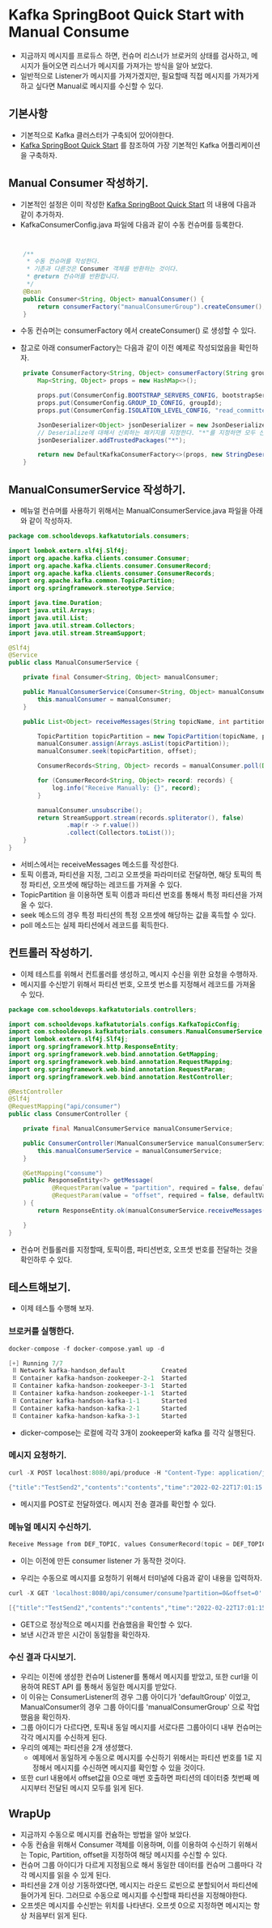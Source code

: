 # Kafka SpringBoot Quick Start with Manual Consume

- 지금까지 메시지를 프로듀스 하면, 컨슈머 리스너가 브로커의 상태를 검사하고, 메시지가 들어오면 리스너가 메시지를 가져가는 방식을 알아 보았다. 
- 일반적으로 Listener가 메시지를 가져가겠지만, 필요할때 직접 메시지를 가져가게 하고 싶다면 Manual로 메시지를 수신할 수 있다. 

## 기본사항 

- 기본적으로 Kafka 클러스터가 구축되어 있어야한다. 
- [Kafka SpringBoot Quick Start](./05.KafkaSpringBootSample.md) 를 참조하여 가장 기본적인 Kafka 어플리케이션을 구축하자. 
  
## Manual Consumer 작성하기. 

- 기본적인 설정은 이미 작성한 [Kafka SpringBoot Quick Start](./05.KafkaSpringBootSample.md) 의 내용에 다음과 같이 추가하자. 
- KafkaConsumerConfig.java 파일에 다음과 같이 수동 컨슈머를 등록한다. 

```java


    /**
     * 수동 컨슈머를 작성한다.
     * 기존과 다른것은 Consumer 객체를 반환하는 것이다.
     * @return 컨슈머를 반환합니다.
     */
    @Bean
    public Consumer<String, Object> manualConsumer() {
        return consumerFactory("manualConsumerGroup").createConsumer();
    }
```

- 수동 컨슈머는 consumerFactory 에서 createConsumer() 로 생성할 수 있다. 

- 참고로 아래 consumerFactory는 다음과 같이 이전 예제로 작성되었음을 확인하자. 

```java
    private ConsumerFactory<String, Object> consumerFactory(String groupId) {
        Map<String, Object> props = new HashMap<>();

        props.put(ConsumerConfig.BOOTSTRAP_SERVERS_CONFIG, bootstrapServer);
        props.put(ConsumerConfig.GROUP_ID_CONFIG, groupId);
        props.put(ConsumerConfig.ISOLATION_LEVEL_CONFIG, "read_committed");

        JsonDeserializer<Object> jsonDeserializer = new JsonDeserializer<>();
        // Deserialize에 대해서 신뢰하는 패키지를 지정한다. "*"를 지정하면 모두 신뢰하게 된다.
        jsonDeserializer.addTrustedPackages("*");

        return new DefaultKafkaConsumerFactory<>(props, new StringDeserializer(), jsonDeserializer);
    }
```

## ManualConsumerService 작성하기.

- 메뉴얼 컨슈머를 사용하기 위해서는 ManualConsumerService.java 파일을 아래와 같이 작성하자. 

```java
package com.schooldevops.kafkatutorials.consumers;

import lombok.extern.slf4j.Slf4j;
import org.apache.kafka.clients.consumer.Consumer;
import org.apache.kafka.clients.consumer.ConsumerRecord;
import org.apache.kafka.clients.consumer.ConsumerRecords;
import org.apache.kafka.common.TopicPartition;
import org.springframework.stereotype.Service;

import java.time.Duration;
import java.util.Arrays;
import java.util.List;
import java.util.stream.Collectors;
import java.util.stream.StreamSupport;

@Slf4j
@Service
public class ManualConsumerService {

    private final Consumer<String, Object> manualConsumer;

    public ManualConsumerService(Consumer<String, Object> manualConsumer) {
        this.manualConsumer = manualConsumer;
    }

    public List<Object> receiveMessages(String topicName, int partition, int offset) {

        TopicPartition topicPartition = new TopicPartition(topicName, partition);
        manualConsumer.assign(Arrays.asList(topicPartition));
        manualConsumer.seek(topicPartition, offset);

        ConsumerRecords<String, Object> records = manualConsumer.poll(Duration.ofMillis(1000));

        for (ConsumerRecord<String, Object> record: records) {
            log.info("Receive Manually: {}", record);
        }

        manualConsumer.unsubscribe();
        return StreamSupport.stream(records.spliterator(), false)
                .map(r -> r.value())
                .collect(Collectors.toList());
    }
}

```

- 서비스에서는 receiveMessages 메소드를 작성한다. 
- 토픽 이름과, 파티션을 지정, 그리고 오프셋을 파라미터로 전달하면, 해당 토픽의 특정 파티션, 오프셋에 해당하는 레코드를 가져올 수 있다. 
- TopicPartition 을 이용하면 토픽 이름과 파티션 번호를 통해서 특정 파티션을 가져올 수 있다. 
- seek 메소드의 경우 특정 파티션의 특정 오프셋에 해당하는 값을 혹득할 수 있다. 
- poll 메소드는 실제 파티션에서 레코드를 획득한다. 

## 컨트롤러 작성하기. 

- 이제 테스트를 위해서 컨트롤러를 생성하고, 메시지 수신을 위한 요청을 수행하자. 
- 메시지를 수신받기 위해서 파티션 번호, 오프셋 번소를 지정해서 레코드를 가져올 수 있다. 

```java
package com.schooldevops.kafkatutorials.controllers;

import com.schooldevops.kafkatutorials.configs.KafkaTopicConfig;
import com.schooldevops.kafkatutorials.consumers.ManualConsumerService;
import lombok.extern.slf4j.Slf4j;
import org.springframework.http.ResponseEntity;
import org.springframework.web.bind.annotation.GetMapping;
import org.springframework.web.bind.annotation.RequestMapping;
import org.springframework.web.bind.annotation.RequestParam;
import org.springframework.web.bind.annotation.RestController;

@RestController
@Slf4j
@RequestMapping("api/consumer")
public class ConsumerController {

    private final ManualConsumerService manualConsumerService;

    public ConsumerController(ManualConsumerService manualConsumerService) {
        this.manualConsumerService = manualConsumerService;
    }

    @GetMapping("consume")
    public ResponseEntity<?> getMessage(
            @RequestParam(value = "partition", required = false, defaultValue = "0") Integer partition,
            @RequestParam(value = "offset", required = false, defaultValue = "0") Integer offset
    ) {
        return ResponseEntity.ok(manualConsumerService.receiveMessages(KafkaTopicConfig.DEFAULT_TOPIC, partition, offset));

    }
}
```

- 컨슈머 컨틀롤러를 지정할때, 토픽이름, 파티션번호, 오프셋 번호를 전달하는 것을 확인하루 수 있다. 

## 테스트해보기. 

- 이제 테스틀 수행해 보자. 

### 브로커를 실행한다. 

```go
docker-compose -f docker-compose.yaml up -d

[+] Running 7/7
 ⠿ Network kafka-handson_default          Created                                                                                                                                          0.0s
 ⠿ Container kafka-handson-zookeeper-2-1  Started                                                                                                                                          0.8s
 ⠿ Container kafka-handson-zookeeper-3-1  Started                                                                                                                                          0.8s
 ⠿ Container kafka-handson-zookeeper-1-1  Started                                                                                                                                          0.8s
 ⠿ Container kafka-handson-kafka-1-1      Started                                                                                                                                          2.1s
 ⠿ Container kafka-handson-kafka-2-1      Started                                                                                                                                          2.0s
 ⠿ Container kafka-handson-kafka-3-1      Started   
 ```

- dicker-compose는 로컬에 각각 3개이 zookeeper와 kafka 를 각각 실행된다. 

### 메시지 요청하기. 

```go
curl -X POST localhost:8080/api/produce -H "Content-Type: application/json" -d '{"title": "TestSend2", "contents": "contents"}'

{"title":"TestSend2","contents":"contents","time":"2022-02-22T17:01:15.569961"}
```

- 메시지를 POST로 전달하였다. 메시지 전송 결과를 확인할 수 있다. 

### 메뉴얼 메시지 수신하기. 

```go
Receive Message from DEF_TOPIC, values ConsumerRecord(topic = DEF_TOPIC, partition = 1, leaderEpoch = 3, offset = 0, CreateTime = 1645516875578, serialized key size = -1, serialized value size = 80, headers = RecordHeaders(headers = [], isReadOnly = false), key = null, value = TestEntity(title=TestSend2, contents=contents, time=2022-02-22T17:01:15.569961))
```

- 이는 이전에 만든 consumer listener 가 동작한 것이다. 

- 우리는 수동으로 메시지를 요청하기 위해서 터미널에 다음과 같이 내용을 입력하자. 

```go
curl -X GET 'localhost:8080/api/consumer/consume?partition=0&offset=0'

[{"title":"TestSend2","contents":"contents","time":"2022-02-22T17:01:15.569961"}]
```

- GET으로 정상적으로 메시지를 컨슘했음을 확인할 수 있다. 
- 보낸 시간과 받은 시간이 동일함을 확인하자. 

### 수신 결과 다시보기. 

- 우리는 이전에 생성한 컨슈머 Listener를 통해서 메시지를 받았고, 또한 curl을 이용하여 REST API 를 통해서 동일한 메시지를 받았다. 
- 이 이유는 ConsumerListener의 경우 그룹 아이디가 'defaultGroup' 이었고, ManualConsumer의 경우 그룹 아이디를 'manualConsumerGroup' 으로 작업했음을 확인하자. 
- 그룹 아이디가 다르다면, 토픽내 동일 메시지를 서로다른 그룹아이디 내부 컨슈머는 각각 메시지를 수신하게 된다. 
- 우리의 예제는 파티션을 2개 생성했다. 
  - 예제에서 동일하게 수동으로 메시지를 수신하기 위해서는 파티션 번호를 1로 지정해서 메시지를 수신하면 메시지를 확인할 수 있을 것이다. 
- 또한 curl 내용에서 offset값을 0으로 매번 호출하면 파티션의 데이터중 첫번째 메시지부터 전달된 메시지 모두를 읽게 된다. 

## WrapUp

- 지금까지 수동으로 메시지를 컨슘하는 방법을 알아 보았다. 
- 수동 컨슘을 위해서 Consumer 객체를 이용하며, 이를 이용하여 수신하기 위해서는 Topic, Partition, offset을 지정하여 해당 메시지를 수신할 수 있다. 
- 컨슈머 그룹 아이디가 다르게 지정됨으로 해서 동일한 데이터를 컨슈머 그룹마다 각각 메시지를 읽을 수 있게 된다. 
- 파티션을 2개 이상 기동하였다면, 메시지는 라운드 로빈으로 분할되어서 파티션에 들어가게 된다. 그러므로 수동으로 메시지를 수신할때 파티션을 지정해야한다. 
- 오프셋은 메시지를 수신받는 위치를 나타낸다. 오프셋 0으로 지정하면 메시지는 항상 처음부터 읽게 된다. 

